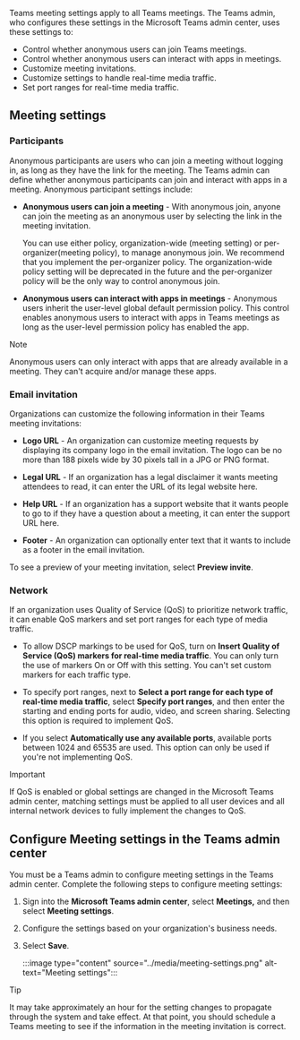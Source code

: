 
Teams meeting settings apply to all Teams meetings. The Teams admin, who configures these settings in the Microsoft Teams admin center, uses these settings to:

* Control whether anonymous users can join Teams meetings.
* Control whether anonymous users can interact with apps in meetings.
* Customize meeting invitations.
* Customize settings to handle real-time media traffic.
* Set port ranges for real-time media traffic.


## Meeting settings

### Participants

Anonymous participants are users who can join a meeting without logging in, as long as they have the link for the meeting. The Teams admin can define whether anonymous participants can join and interact with apps in a meeting. Anonymous participant settings include:

* **Anonymous users can join a meeting** - With anonymous join, anyone can join the meeting as an anonymous user by selecting the link in the meeting invitation.

	You can use either policy, organization-wide (meeting setting) or per-organizer(meeting policy), to manage anonymous join. We recommend that you implement the per-organizer policy. The organization-wide policy setting will be deprecated in the future and the per-organizer policy will be the only way to control anonymous join.

* **Anonymous users can interact with apps in meetings** - Anonymous users inherit the user-level global default permission policy. This control enables anonymous users to interact with apps in Teams meetings as long as the user-level permission policy has enabled the app. 
	
> [!NOTE]
> Anonymous users can only interact with apps that are already available in a meeting. They can't acquire and/or manage these apps.


### Email invitation

Organizations can customize the following information in their Teams meeting invitations:

* **Logo URL** - An organization can customize meeting requests by displaying its company logo in the email invitation. The logo can be no more than 188 pixels wide by 30 pixels tall in a JPG or PNG format. 

* **Legal URL** - If an organization has a legal disclaimer it wants meeting attendees to read, it can enter the URL of its legal website here.

* **Help URL** - If an  organization has a support website that it wants people to go to if they have a question about a meeting, it can enter the support URL here.

* **Footer** - An organization can optionally enter text that it wants to include as a footer in the email invitation.

To see a preview of your meeting invitation, select **Preview invite**.


### Network

If an organization uses Quality of Service (QoS) to prioritize network traffic, it can enable QoS markers and set port ranges for each type of media traffic. 


* To allow DSCP markings to be used for QoS, turn on **Insert Quality of Service (QoS) markers for real-time media traffic**. You can only turn the use of markers On or Off with this setting. You can't set custom markers for each traffic type.

* To specify port ranges, next to **Select a port range for each type of real-time media traffic**, select  **Specify port ranges**, and then enter the starting and ending ports for audio, video, and screen sharing. Selecting this option is required to implement QoS. 

* If you select **Automatically use any available ports**, available ports between 1024 and 65535 are used. This option can only be used if you're not implementing QoS.

> [!IMPORTANT] 
> If QoS is enabled or global settings are changed in the Microsoft Teams admin center, matching settings must be applied to all user devices and all internal network devices to fully implement the changes to QoS. 
	
## Configure Meeting settings in the Teams admin center

You must be a Teams admin to configure meeting settings in the Teams admin center. Complete the following steps to configure meeting settings:  ‎

1. Sign into the **Microsoft Teams admin center**, select **Meetings,** and then select **Meeting settings**.

2. Configure the settings based on your organization's business needs.

3. Select **Save**.

	:::image type="content" source="../media/meeting-settings.png" alt-text="Meeting settings":::

> [!TIP] 
> It may take approximately an hour for the setting changes to propagate through the system and take effect. At that point, you should schedule a Teams meeting to see if the information in the meeting invitation is correct.

 
